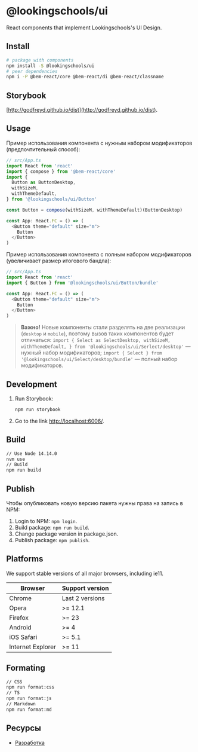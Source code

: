 # @lookingschools/ui

React components that implement Lookingschools's UI Design.

## Install

```sh
#⠀package with components
npm install -S @lookingschools/ui
#⠀peer dependencies
npm i -P @bem-react/core @bem-react/di @bem-react/classname
```

## Storybook

[http://godfreyd.github.io/dist](http://godfreyd.github.io/dist).

## Usage

Пример использования компонента с нужным набором модификаторов (предпочтительный способ):

```js
// src/App.ts
import React from 'react'
import { compose } from '@bem-react/core'
import {
  Button as ButtonDesktop,
  withSizeM,
  withThemeDefault,
} from '@lookingschools/ui/Button'

const Button = compose(withSizeM, withThemeDefault)(ButtonDesktop)

const App: React.FC = () => (
  <Button theme="default" size="m">
    Button
  </Button>
)
```

Пример использования компонента с полным набором модификаторов (увеличивает размер итогового бандла):

```js
// src/App.ts
import React from 'react'
import { Button } from '@lookingschools/ui/Button/bundle'

const App: React.FC = () => (
  <Button theme="default" size="m">
    Button
  </Button>
)
```

> **Важно!** Новые компоненты стали разделять на две реализации (`desktop` и `mobile`), поэтому вызов таких компонентов будет отличаться:
> `import { Select as SelectDesktop, withSizeM, withThemeDefault, } from '@lookingschools/ui/Serlect/desktop'` — нужный набор модификаторов;
> `import { Select } from '@lookingschools/ui/Select/desktop/bundle'` — полный набор модификаторов.

## Development

1. Run Storybook:
    
    ```sh
    npm run storybook
    ```

1. Go to the link [http://localhost:6006/](http://localhost:6006/).

## Build

```sh
// Use Node 14.14.0
nvm use
// Build
npm run build
```

## Publish

Чтобы опубликовать новую версию пакета нужны права на запись в NPM:

1. Login to NPM: `npm login`.
1. Build package: `npm run build`.
1. Change package version in package.json.
1. Publish package: `npm publish`.

## Platforms

We support stable versions of all major browsers, including ie11.

| Browser           | Support version       |
| ----------------- | --------------------- |
| Chrome            | Last 2 versions       |
| Opera             | >= 12.1               |
| Firefox           | >= 23                 |
| Android           | >= 4                  |
| iOS Safari        | >= 5.1                |
| Internet Explorer | >= 11                 |


## Formating

```sh
// CSS
npm run format:css
// TS
npm run format:js
// Markdown
npm run format:md
```

## Ресурсы

- <a target="_blank" href="CONTRIBUTING.md">Разработка</a>